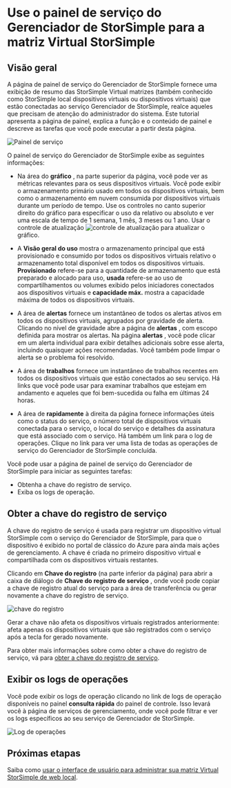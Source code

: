 <properties 
   pageTitle="Painel de serviço do Gerenciador de StorSimple - Array Virtual | Microsoft Azure"
   description="Descreve o painel de serviço do Gerenciador de StorSimple e explica como usá-lo para monitorar a integridade da sua matriz Virtual StorSimple."
   services="storsimple"
   documentationCenter=""
   authors="alkohli"
   manager="carmonm"
   editor="" />
<tags 
   ms.service="storsimple"
   ms.devlang="na"
   ms.topic="article"
   ms.tgt_pltfrm="na"
   ms.workload="na"
   ms.date="04/07/2016"
   ms.author="alkohli" />

# <a name="use-the-storsimple-manager-service-dashboard-for-the-storsimple-virtual-array"></a>Use o painel de serviço do Gerenciador de StorSimple para a matriz Virtual StorSimple

## <a name="overview"></a>Visão geral

A página de painel de serviço do Gerenciador de StorSimple fornece uma exibição de resumo das StorSimple Virtual matrizes (também conhecido como StorSimple local dispositivos virtuais ou dispositivos virtuais) que estão conectadas ao serviço Gerenciador de StorSimple, realce aqueles que precisam de atenção do administrador do sistema. Este tutorial apresenta a página de painel, explica a função e o conteúdo de painel e descreve as tarefas que você pode executar a partir desta página.

![Painel de serviço](./media/storsimple-ova-service-dashboard/dashboard1.png)

O painel de serviço do Gerenciador de StorSimple exibe as seguintes informações:

- Na área do **gráfico** , na parte superior da página, você pode ver as métricas relevantes para os seus dispositivos virtuais. Você pode exibir o armazenamento primário usado em todos os dispositivos virtuais, bem como o armazenamento em nuvem consumida por dispositivos virtuais durante um período de tempo. Use os controles no canto superior direito do gráfico para especificar o uso da relativo ou absoluto e ver uma escala de tempo de 1 semana, 1 mês, 3 meses ou 1 ano. Usar o controle de atualização ![controle de atualização](./media/storsimple-ova-service-dashboard/refresh-control.png) para atualizar o gráfico.

- A **Visão geral do uso** mostra o armazenamento principal que está provisionado e consumido por todos os dispositivos virtuais relativo o armazenamento total disponível em todos os dispositivos virtuais. **Provisionado** refere-se para a quantidade de armazenamento que está preparado e alocado para uso, **usada** refere-se ao uso de compartilhamentos ou volumes exibido pelos iniciadores conectados aos dispositivos virtuais e **capacidade máx.** mostra a capacidade máxima de todos os dispositivos virtuais.

- A área de **alertas** fornece um instantâneo de todos os alertas ativos em todos os dispositivos virtuais, agrupados por gravidade de alerta. Clicando no nível de gravidade abre a página de **alertas** , com escopo definida para mostrar os alertas. Na página **alertas** , você pode clicar em um alerta individual para exibir detalhes adicionais sobre esse alerta, incluindo quaisquer ações recomendadas. Você também pode limpar o alerta se o problema foi resolvido.

- A área de **trabalhos** fornece um instantâneo de trabalhos recentes em todos os dispositivos virtuais que estão conectados ao seu serviço. Há links que você pode usar para examinar trabalhos que estejam em andamento e aqueles que foi bem-sucedida ou falha em últimas 24 horas. 

- A área de **rapidamente** à direita da página fornece informações úteis como o status do serviço, o número total de dispositivos virtuais conectada para o serviço, o local do serviço e detalhes da assinatura que está associado com o serviço. Há também um link para o log de operações. Clique no link para ver uma lista de todas as operações de serviço do Gerenciador de StorSimple concluída. 

Você pode usar a página de painel de serviço do Gerenciador de StorSimple para iniciar as seguintes tarefas:

- Obtenha a chave do registro de serviço.
- Exiba os logs de operação.

## <a name="get-the-service-registration-key"></a>Obter a chave do registro de serviço

A chave do registro de serviço é usada para registrar um dispositivo virtual StorSimple com o serviço do Gerenciador de StorSimple, para que o dispositivo é exibido no portal de clássico do Azure para ainda mais ações de gerenciamento. A chave é criada no primeiro dispositivo virtual e compartilhada com os dispositivos virtuais restantes. 

Clicando em **Chave do registro** (na parte inferior da página) para abrir a caixa de diálogo de **Chave do registro de serviço** , onde você pode copiar a chave de registro atual do serviço para a área de transferência ou gerar novamente a chave do registro de serviço.

![chave do registro](./media/storsimple-ova-service-dashboard/service-dashboard3.png)

Gerar a chave não afeta os dispositivos virtuais registrados anteriormente: afeta apenas os dispositivos virtuais que são registrados com o serviço após a tecla for gerado novamente.

Para obter mais informações sobre como obter a chave do registro de serviço, vá para [obter a chave do registro de serviço](storsimple-ova-manage-service.md#get-the-service-registration-key).

## <a name="view-the-operations-logs"></a>Exibir os logs de operações

Você pode exibir os logs de operação clicando no link de logs de operação disponíveis no painel **consulta rápida** do painel de controle. Isso levará você à página de serviços de gerenciamento, onde você pode filtrar e ver os logs específicos ao seu serviço de Gerenciador de StorSimple.

![Log de operações](./media/storsimple-ova-service-dashboard/ops-log.png)

## <a name="next-steps"></a>Próximas etapas

Saiba como [usar o interface de usuário para administrar sua matriz Virtual StorSimple de web local](storsimple-ova-web-ui-admin.md).